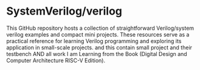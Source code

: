 
# SystemVerilog/verilog 
This GitHub repository hosts a collection of straightforward Verilog/system verilog examples and compact mini projects. These resources serve as a practical reference for learning Verilog programming and exploring its application in small-scale projects.
and this contain  small project and their testbench AND  all work  I am Learning from the Book (Digital Design and Computer Architecture RISC-V Edition). 


